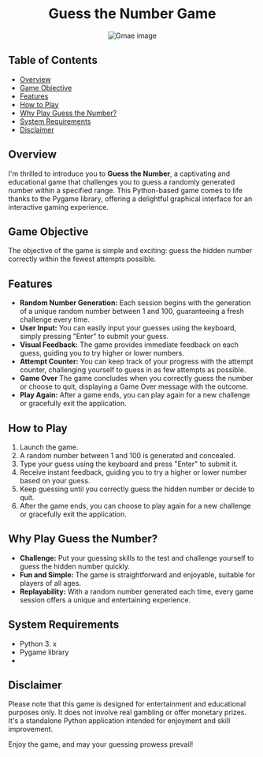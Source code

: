 <!-- Title and Banner -->
<h1 align="center">Guess the Number Game</h1>
<p align="center">
  <img src="https://e0.pxfuel.com/wallpapers/691/507/desktop-wallpaper-black-youtube-banner-banner-gaming.jpg" alt="Gmae image">
</p>

<!-- Table of Contents -->
## Table of Contents
- [Overview](#overview)
- [Game Objective](#game-objective)
- [Features](#features)
- [How to Play](#how-to-play)
- [Why Play Guess the Number?](#why-play-guess-the-number)
- [System Requirements](#system-requirements)
- [Disclaimer](#disclaimer)

<!-- Overview -->
## Overview

I'm thrilled to introduce you to **Guess the Number**, a captivating and educational game that challenges you to guess a randomly generated number within a specified range. This Python-based game comes to life thanks to the Pygame library, offering a delightful graphical interface for an interactive gaming experience.

<!-- Game Objective -->
## Game Objective

The objective of the game is simple and exciting: guess the hidden number correctly within the fewest attempts possible.

<!-- Features -->
## Features

- **Random Number Generation:** Each session begins with the generation of a unique random number between 1 and 100, guaranteeing a fresh challenge every time.
- **User Input:** You can easily input your guesses using the keyboard, simply pressing "Enter" to submit your guess.
- **Visual Feedback:** The game provides immediate feedback on each guess, guiding you to try higher or lower numbers.
- **Attempt Counter:** You can keep track of your progress with the attempt counter, challenging yourself to guess in as few attempts as possible.
- **Game Over** The game concludes when you correctly guess the number or choose to quit, displaying a Game Over message with the outcome.
- **Play Again:** After a game ends, you can play again for a new challenge or gracefully exit the application.

<!-- How to Play -->
## How to Play

1. Launch the game.
2. A random number between 1 and 100 is generated and concealed.
3. Type your guess using the keyboard and press "Enter" to submit it.
4. Receive instant feedback, guiding you to try a higher or lower number based on your guess.
5. Keep guessing until you correctly guess the hidden number or decide to quit.
6. After the game ends, you can choose to play again for a new challenge or gracefully exit the application.

<!-- Why Play Guess the Number? -->
## Why Play Guess the Number?

- **Challenge:** Put your guessing skills to the test and challenge yourself to guess the hidden number quickly.
- **Fun and Simple:** The game is straightforward and enjoyable, suitable for players of all ages.
- **Replayability:** With a random number generated each time, every game session offers a unique and entertaining experience.

<!-- System Requirements -->
## System Requirements

- Python 3. x
- Pygame library
- 
<!-- Disclaimer -->
## Disclaimer

Please note that this game is designed for entertainment and educational purposes only. It does not involve real gambling or offer monetary prizes. It's a standalone Python application intended for enjoyment and skill improvement.

Enjoy the game, and may your guessing prowess prevail!
